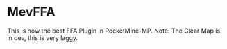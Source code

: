 # MevFFA
This is now the best FFA Plugin in PocketMine-MP. 
Note: The Clear Map is in dev, this is very laggy. 
